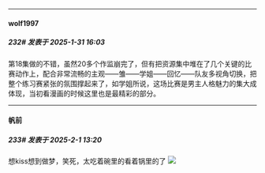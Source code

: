 ﻿
*****

####  wolf1997  
##### 232#       发表于 2025-1-31 16:03

第18集做的不错，虽然20多个作监崩完了，但有把资源集中堆在了几个关键的比赛动作上，配合非常流畅的主观——雏——学姐——回忆——队友多视角切换，把整个练习赛紧张的氛围撑起来了，如学姐所说，这场比赛是男主人格魅力的集大成体现，当初看漫画的时候这里也是最精彩的部分。


*****

####  帆前  
##### 233#       发表于 2025-2-1 13:20

想kiss想到做梦，笑死，太吃着碗里的看着锅里的了
<img src="https://p.sda1.dev/21/32ebbb414c122b20f186b3a934462f45/Screenshot_20250201_130232_com.huawei.browser.jpg" referrerpolicy="no-referrer">

